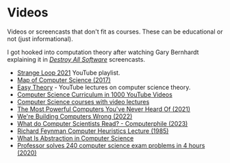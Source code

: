 # Videos

Videos or screencasts that don't fit as courses. These can be educational or not (just informational).

I got hooked into computation theory after watching Gary Bernhardt explaining it in _[Destroy All Software](https://www.destroyallsoftware.com/screencasts)_ screencasts.

- [Strange Loop 2021](https://www.youtube.com/playlist?list=PLcGKfGEEONaBjSfQaSiU9yQsjPxxDQyV8) YouTube playlist.
- [Map of Computer Science (2017)](https://www.youtube.com/watch?v=SzJ46YA_RaA)
- [Easy Theory](https://www.easytheory.org/) - YouTube lectures on computer science theory.
- [Computer Science Curriculum in 1000 YouTube Videos](https://laconicml.com/computer-science-curriculum-youtube-videos/)
- [Computer Science courses with video lectures](https://github.com/Developer-Y/cs-video-courses)
- [The Most Powerful Computers You've Never Heard Of (2021)](https://www.youtube.com/watch?v=IgF3OX8nT0w)
- [We're Building Computers Wrong (2022)](https://www.youtube.com/watch?v=GVsUOuSjvcg)
- [What do Computer Scientists Read? - Computerphile (2023)](https://www.youtube.com/watch?v=dMYgY5FhO3M)
- [Richard Feynman Computer Heuristics Lecture (1985)](https://www.youtube.com/watch?v=EKWGGDXe5MA)
- [What Is Abstraction in Computer Science](https://www.youtube.com/watch?v=_y-5nZAbgt4)
- [Professor solves 240 computer science exam problems in 4 hours (2020)](https://www.youtube.com/watch?v=g_ZdcHSFGv0&t=10s)
